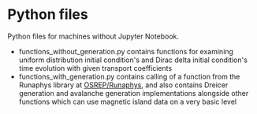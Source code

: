 # Python files
Python files for machines without Jupyter Notebook.

- functions_without_generation.py contains functions for examining uniform distribution initial condition's and Dirac delta initial condition's time evolution with given transport coefficients
- functions_with_generation.py contains calling of a function from the Runaphys library at [OSREP/Runaphys](https://github.com/osrep/Runaphys), and also contains Dreicer generation and avalanche generation implementations alongside other functions which can use magnetic island data on a very basic level
